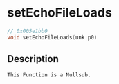 # setEchoFileLoads
```c
// 0x005e1bb0
void setEchoFileLoads(unk p0)
```
## Description
```
This Function is a Nullsub.
```
